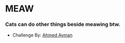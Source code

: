 # MEAW

### Cats can do other things beside meawing btw.

- Challenge By: [Ahmed Ayman](https://github.com/a7medayman6)
